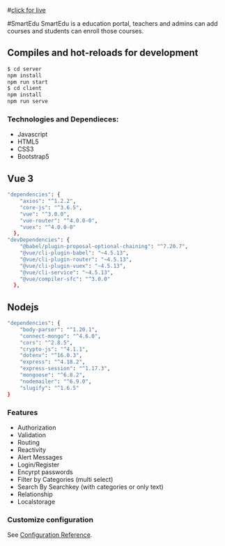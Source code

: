 #[click for live](https://smartedu-ets.netlify.app/)



#SmartEdu
SmartEdu is a education portal, teachers and admins can add courses and students can enroll those courses.

## Compiles and hot-reloads for development

```bash
$ cd server
npm install
npm run start
$ cd client
npm install
npm run serve
```

### Technologies and Dependieces:

- Javascript
- HTML5
- CSS3
- Bootstrap5

## Vue 3

```bash
"dependencies": {
    "axios": "^1.2.2",
    "core-js": "^3.6.5",
    "vue": "^3.0.0",
    "vue-router": "^4.0.0-0",
    "vuex": "^4.0.0-0"
  },
"devDependencies": {
    "@babel/plugin-proposal-optional-chaining": "^7.20.7",
    "@vue/cli-plugin-babel": "~4.5.13",
    "@vue/cli-plugin-router": "~4.5.13",
    "@vue/cli-plugin-vuex": "~4.5.13",
    "@vue/cli-service": "~4.5.13",
    "@vue/compiler-sfc": "^3.0.0"
  },
```

## Nodejs

```bash
"dependencies": {
    "body-parser": "^1.20.1",
    "connect-mongo": "^4.6.0",
    "cors": "^2.8.5",
    "crypto-js": "^4.1.1",
    "dotenv": "^16.0.3",
    "express": "^4.18.2",
    "express-session": "^1.17.3",
    "mongoose": "^6.8.2",
    "nodemailer": "^6.9.0",
    "slugify": "^1.6.5"
}
```

### Features

- Authorization
- Validation
- Routing
- Reactivity
- Alert Messages
- Login/Register
- Encyrpt passwords
- Filter by Categories (multi select)
- Search By Searchkey (with categories or only text)
- Relationship
- Localstorage

### Customize configuration

See [Configuration Reference](https://cli.vuejs.org/config/).
